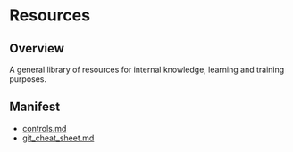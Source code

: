 # Resources

## Overview

A general library of resources for internal knowledge, learning and training
purposes.

## Manifest

- [controls.md](controls.md)
- [git_cheat_sheet.md](git_cheat_sheet.md)
